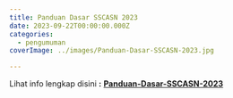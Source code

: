 ```yaml
---
title: Panduan Dasar SSCASN 2023
date: 2023-09-22T00:00:00.000Z
categories:
  - pengumuman
coverImage: ../images/Panduan-Dasar-SSCASN-2023.jpg

---
```


Lihat info lengkap disini **:** [**Panduan-Dasar-SSCASN-2023**](https://bkd.nttprov.go.id/web/wp-content/uploads/2023/09/Panduan-Dasar-SSCASN-2023.pdf)
